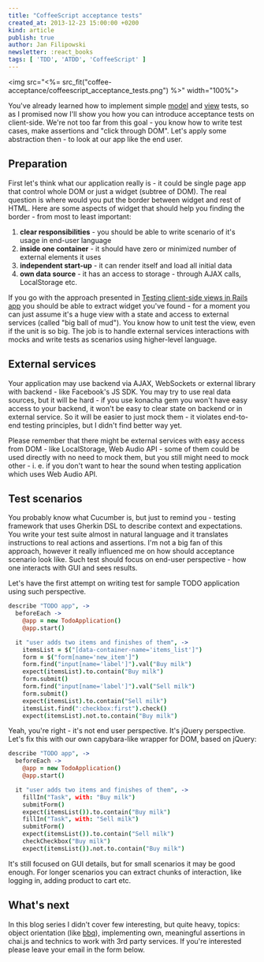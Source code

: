 ```yaml
---
title: "CoffeeScript acceptance tests"
created_at: 2013-12-23 15:00:00 +0200
kind: article
publish: true
author: Jan Filipowski
newsletter: :react_books
tags: [ 'TDD', 'ATDD', 'CoffeeScript' ]
---
```


<img src="<%= src_fit("coffee-acceptance/coffeescript_acceptance_tests.png") %>" width="100%">

You've already learned how to implement simple [model](/2013/07/coffeescript-tests-for-rails-apps/) and [view](/2013/09/testing-client-side-views-in-rails-apps/) tests, so as I promised now I'll show you how you can introduce acceptance tests on client-side. We're not too far from this goal - you know how to write test cases, make assertions and "click through DOM". Let's apply some abstraction then - to look at our app like the end user.

<!-- more -->

## Preparation

First let's think what our application really is - it could be single page app that control whole DOM or just a widget (subtree of DOM). The real question is where would you put the border between widget and rest of HTML. Here are some aspects of widget that should help you finding the border - from most to least important:

1. **clear responsibilities** - you should be able to write scenario of it's usage in end-user language
2. **inside one container** - it should have zero or minimized number of external elements it uses
3. **independent start-up** - it can render itself and load all initial data
4. **own data source** - it has an access to storage - through AJAX calls, LocalStorage etc.

If you go with the approach presented in [Testing client-side views in Rails app](/2013/09/testing-client-side-views-in-rails-apps/) you should be able to extract widget you've found - for a moment you can just assume it's a huge view with a state and access to external services (called "big ball of mud"). You know how to unit test the view, even if the unit is so big. The job is to handle external services interactions with mocks and write tests as scenarios using higher-level language.

## External services

Your application may use backend via AJAX, WebSockets or external library with backend - like Facebook's JS SDK. You may try to use real data sources, but it will be hard - if you use konacha gem you won't have easy access to your backend, it won't be easy to clear state on backend or in external service. So it will be easier to just mock them - it violates end-to-end testing principles, but I didn't find better way yet.

Please remember that there might be external services with easy access from DOM - like LocalStorage, Web Audio API - some of them could be used directly with no need to mock them, but you still might need to mock other - i. e. if you don't want to hear the sound when testing application which uses Web Audio API.

## Test scenarios

You probably know what Cucumber is, but just to remind you - testing framework that uses Gherkin DSL to describe context and expectations. You write your test suite almost in natural language and it translates instructions to real actions and assertions. I'm not a big fan of this approach, however it really influenced me on how should acceptance scenario look like. Such test should focus on end-user perspective - how one interacts with GUI and sees results.

Let's have the first attempt on writing test for sample TODO application using such perspective.

```coffeescript
describe "TODO app", ->
  beforeEach ->
    @app = new TodoApplication()
    @app.start()

  it "user adds two items and finishes of them", ->
    itemsList = $("[data-container-name='items_list']")
    form = $("form[name='new_item']")
    form.find("input[name='label']").val("Buy milk")
    expect(itemsList).to.contain("Buy milk")
    form.submit()
    form.find("input[name='label']").val("Sell milk")
    form.submit()
    expect(itemsList).to.contain("Sell milk")
    itemsList.find(":checkbox:first").check()
    expect(itemsList).not.to.contain("Buy milk")
```

Yeah, you're right - it's not end user perspective. It's jQuery perspective. Let's fix this with our own capybara-like wrapper for DOM, based on jQuery:

```coffeescript
describe "TODO app", ->
  beforeEach ->
    @app = new TodoApplication()
    @app.start()

  it "user adds two items and finishes of them", ->
    fillIn("Task", with: "Buy milk")
    submitForm()
    expect(itemsList()).to.contain("Buy milk")
    fillIn("Task", with: "Sell milk")
    submitForm()
    expect(itemsList()).to.contain("Sell milk")
    checkCheckbox("Buy milk")
    expect(itemsList()).not.to.contain("Buy milk")
```

It's still focused on GUI details, but for small scenarios it may be good enough. For longer scenarios you can extract chunks of interaction, like logging in, adding product to cart etc.

## What's next

In this blog series I didn't cover few interesting, but quite heavy, topics: object orientation (like [bbq](https://github.com/drugpl/bbq)), implementing own, meaningful assertions in chai.js and technics to work with 3rd party services. If you're interested please leave your email in the form below.
